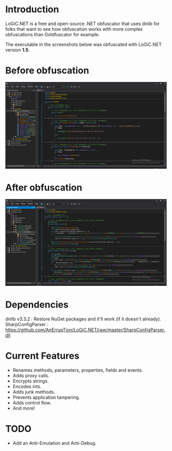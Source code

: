 # Introduction
LoGiC.NET is a free and open-source .NET obfuscator that uses dnlib for folks that want to see how obfuscation works with more complex obfuscations than Goldfuscator for example.

The executable in the screenshots below was obfuscated with LoGiC.NET version **1.5**.

# Before obfuscation
<img src="https://github.com/AnErrupTion/LoGiC.NET/raw/master/before.PNG">

# After obfuscation
<img src="https://github.com/AnErrupTion/LoGiC.NET/raw/master/after.PNG">

# Dependencies
dnlib v3.3.2 : Restore NuGet packages and it'll work (if it doesn't already).<br/>
SharpConfigParser : https://github.com/AnErrupTion/LoGiC.NET/raw/master/SharpConfigParser.dll

# Current Features
- Renames methods, parameters, properties, fields and events.
- Adds proxy calls.
- Encrypts strings.
- Encodes ints.
- Adds junk methods.
- Prevents application tampering.
- Adds control flow.
- And more!

# TODO
- Add an Anti-Emulation and Anti-Debug.

